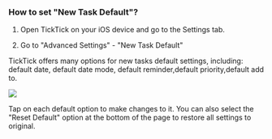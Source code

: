 ### How to set "New Task Default"?

1. Open TickTick on your iOS device and go to the Settings tab.

2. Go to "Advanced Settings" - "New Task Default"

TickTick offers many options for new tasks default settings, including: default date, default date mode, default reminder,default priority,default add to.

![](../../../images/ticktick-ios-app/task/IMG_2305.PNG)

Tap on each default option to make changes to it. You can also select the "Reset Default" option at the bottom of the page to restore all settings to original.

